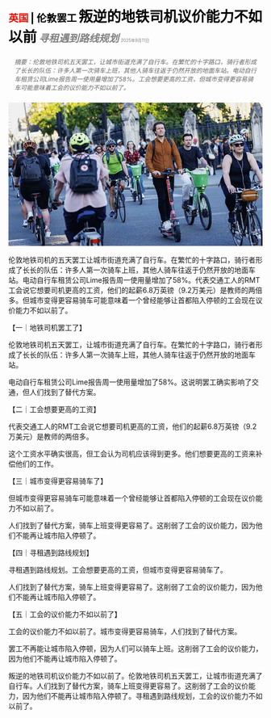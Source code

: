 <span style="color:#E3120B; font-size:14.9pt; font-weight:bold;">英国</span> <span style="color:#000000; font-size:14.9pt; font-weight:bold;">| 伦敦罢工</span>
<span style="color:#000000; font-size:21.0pt; font-weight:bold;">叛逆的地铁司机议价能力不如以前</span>
<span style="color:#808080; font-size:14.9pt; font-weight:bold; font-style:italic;">寻租遇到路线规划</span>
<span style="color:#808080; font-size:6.2pt;">2025年9月11日</span>

<div style="padding:8px 12px; color:#666; font-size:9.0pt; font-style:italic; margin:12px 0;">摘要：伦敦地铁司机五天罢工，让城市街道充满了自行车。在繁忙的十字路口，骑行者形成了长长的队伍：许多人第一次骑车上班，其他人骑车往返于仍然开放的地面车站。电动自行车租赁公司Lime报告周一使用量增加了58%。工会想要更高的工资，但城市变得更容易骑车可能意味着工会的议价能力不如以前了。</div>

![](../images/048_Rebellious_tube_drivers_have_less_bargaining_power_than_befo/p0192_img01.jpeg)

伦敦地铁司机的五天罢工让城市街道充满了自行车。在繁忙的十字路口，骑行者形成了长长的队伍：许多人第一次骑车上班，其他人骑车往返于仍然开放的地面车站。电动自行车租赁公司Lime报告周一使用量增加了58%。代表交通工人的RMT工会说它想要司机更高的工资，他们的起薪6.8万英镑（9.2万美元）是教师的两倍多。但城市变得更容易骑车可能意味着一个曾经能够让首都陷入停顿的工会现在议价能力不如以前了。

【一｜地铁司机罢工了】

伦敦地铁司机五天罢工，让城市街道充满了自行车。在繁忙的十字路口，骑行者形成了长长的队伍：许多人第一次骑车上班，其他人骑车往返于仍然开放的地面车站。

电动自行车租赁公司Lime报告周一使用量增加了58%。这说明罢工确实影响了交通，但人们找到了替代方案。

【二｜工会想要更高的工资】

代表交通工人的RMT工会说它想要司机更高的工资，他们的起薪6.8万英镑（9.2万美元）是教师的两倍多。

这个工资水平确实很高，但工会认为司机应该得到更多。他们想要更高的工资来补偿他们的工作。

【三｜城市变得更容易骑车了】

但城市变得更容易骑车可能意味着一个曾经能够让首都陷入停顿的工会现在议价能力不如以前了。

人们找到了替代方案，骑车上班变得更容易了。这削弱了工会的议价能力，因为他们不能再让城市陷入停顿了。

【四｜寻租遇到路线规划】

寻租遇到路线规划。工会想要更高的工资，但城市变得更容易骑车了。

人们找到了替代方案，骑车上班变得更容易了。这削弱了工会的议价能力，因为他们不能再让城市陷入停顿了。

【五｜工会的议价能力不如以前了】

工会的议价能力不如以前了。城市变得更容易骑车，人们找到了替代方案。

罢工不再能让城市陷入停顿，因为人们可以骑车上班。这削弱了工会的议价能力，因为他们不能再让城市陷入停顿了。

叛逆的地铁司机议价能力不如以前了。伦敦地铁司机五天罢工，让城市街道充满了自行车。人们找到了替代方案，骑车上班变得更容易了。这削弱了工会的议价能力，因为他们不能再让城市陷入停顿了。寻租遇到路线规划，工会的议价能力不如以前了。
